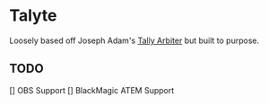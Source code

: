 # Talyte

Loosely based off Joseph Adam's [Tally Arbiter](https://github.com/josephdadams/TallyArbiter) but built to purpose.

## TODO

[] OBS Support
[] BlackMagic ATEM Support